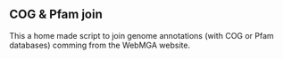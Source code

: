 ## COG & Pfam join

This a home made script to join genome annotations (with COG or Pfam databases) comming from the WebMGA website.
